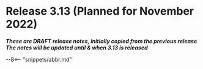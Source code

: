 <!-- SPDX-License-Identifier: CC-BY-4.0 -->
<!-- Copyright Contributors to the Egeria project. -->

# Release 3.13 (Planned for November 2022)

_**These are DRAFT release notes, initially copied from the previous release
The notes will be updated until & when 3.13 is released**_

--8<-- "snippets/abbr.md"
